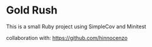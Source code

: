# Gold Rush
This is a small Ruby project using SimpleCov and Minitest

collaboration with: https://github.com/hinnocenzo
